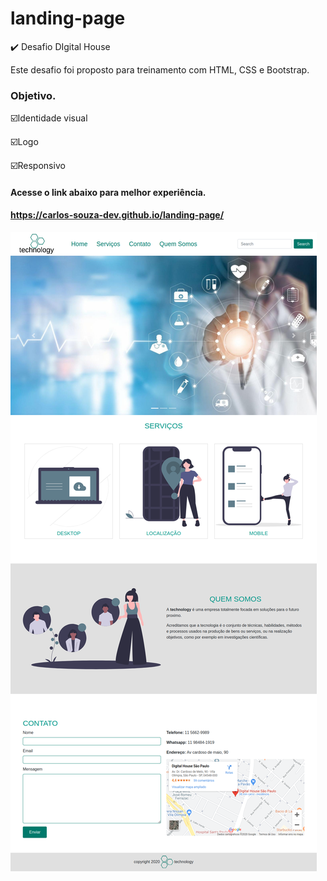 # landing-page

:heavy_check_mark: Desafio DIgital House

Este desafio foi proposto para treinamento com HTML, CSS e Bootstrap.

### Objetivo.

  :ballot_box_with_check:Identidade visual
  
  :ballot_box_with_check:Logo
  
  :ballot_box_with_check:Responsivo


#### Acesse o link abaixo para melhor experiência.
#### https://carlos-souza-dev.github.io/landing-page/

![Imagém da página](https://github.com/carlos-souza-02/landing-page/blob/master/Screenshot.png)

